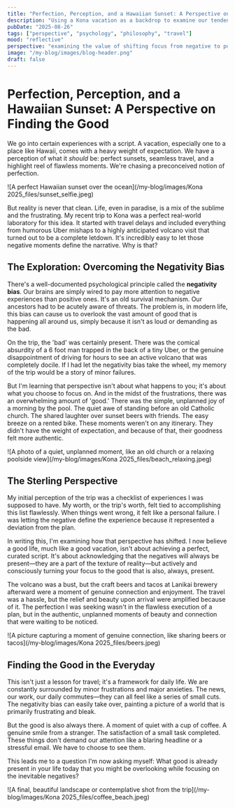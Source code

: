 ```yaml
---
title: "Perfection, Perception, and a Hawaiian Sunset: A Perspective on Finding the Good"
description: "Using a Kona vacation as a backdrop to examine our tendency to focus on the negative, and the shift in perspective required to notice the good that is always present."
pubDate: "2025-08-26"
tags: ["perspective", "psychology", "philosophy", "travel"]
mood: "reflective"
perspective: "examining the value of shifting focus from negative to positive"
image: "/my-blog/images/blog-header.png"
draft: false
---
```


# Perfection, Perception, and a Hawaiian Sunset: A Perspective on Finding the Good

We go into certain experiences with a script. A vacation, especially one to a place like Hawaii, comes with a heavy weight of expectation. We have a perception of what it *should* be: perfect sunsets, seamless travel, and a highlight reel of flawless moments. We're chasing a preconceived notion of perfection.

![A perfect Hawaiian sunset over the ocean](/my-blog/images/Kona 2025_files/sunset_selfie.jpeg)

But reality is never that clean. Life, even in paradise, is a mix of the sublime and the frustrating. My recent trip to Kona was a perfect real-world laboratory for this idea. It started with travel delays and included everything from humorous Uber mishaps to a highly anticipated volcano visit that turned out to be a complete letdown. It's incredibly easy to let those negative moments define the narrative. Why is that?

## The Exploration: Overcoming the Negativity Bias

There's a well-documented psychological principle called the **negativity bias**. Our brains are simply wired to pay more attention to negative experiences than positive ones. It's an old survival mechanism. Our ancestors had to be acutely aware of threats. The problem is, in modern life, this bias can cause us to overlook the vast amount of good that is happening all around us, simply because it isn't as loud or demanding as the bad.

On the trip, the 'bad' was certainly present. There was the comical absurdity of a 6 foot man trapped in the back of a tiny Uber, or the genuine disappointment of driving for hours to see an active volcano that was completely docile. If I had let the negativity bias take the wheel, my memory of the trip would be a story of minor failures.

But I'm learning that perspective isn't about what happens to you; it's about what you choose to focus on. And in the midst of the frustrations, there was an overwhelming amount of 'good.' There was the simple, unplanned joy of a morning by the pool. The quiet awe of standing before an old Catholic church. The shared laughter over sunset beers with friends. The easy breeze on a rented bike. These moments weren't on any itinerary. They didn't have the weight of expectation, and because of that, their goodness felt more authentic.

![A photo of a quiet, unplanned moment, like an old church or a relaxing poolside view](/my-blog/images/Kona 2025_files/beach_relaxing.jpeg)

## The Sterling Perspective

My initial perception of the trip was a checklist of experiences I was supposed to have. My worth, or the trip's worth, felt tied to accomplishing this list flawlessly. When things went wrong, it felt like a personal failure. I was letting the negative define the experience because it represented a deviation from the plan.

In writing this, I'm examining how that perspective has shifted. I now believe a good life, much like a good vacation, isn't about achieving a perfect, curated script. It's about acknowledging that the negatives will always be present—they are a part of the texture of reality—but actively and consciously turning your focus to the good that is also, always, present.

The volcano was a bust, but the craft beers and tacos at Lanikai brewery afterward were a moment of genuine connection and enjoyment. The travel was a hassle, but the relief and beauty upon arrival were amplified because of it. The perfection I was seeking wasn't in the flawless execution of a plan, but in the authentic, unplanned moments of beauty and connection that were waiting to be noticed.

![A picture capturing a moment of genuine connection, like sharing beers or tacos](/my-blog/images/Kona 2025_files/beers.jpeg)

## Finding the Good in the Everyday

This isn't just a lesson for travel; it's a framework for daily life. We are constantly surrounded by minor frustrations and major anxieties. The news, our work, our daily commutes—they can all feel like a series of small cuts. The negativity bias can easily take over, painting a picture of a world that is primarily frustrating and bleak.

But the good is also always there. A moment of quiet with a cup of coffee. A genuine smile from a stranger. The satisfaction of a small task completed. These things don't demand our attention like a blaring headline or a stressful email. We have to choose to see them.

This leads me to a question I'm now asking myself: What good is already present in your life today that you might be overlooking while focusing on the inevitable negatives?

![A final, beautiful landscape or contemplative shot from the trip](/my-blog/images/Kona 2025_files/coffee_beach.jpeg)
